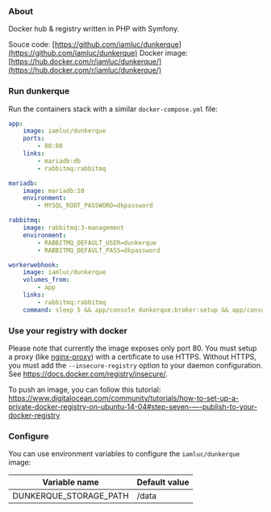 ### About

Docker hub & registry written in PHP with Symfony.

Souce code: [https://github.com/iamluc/dunkerque](https://github.com/iamluc/dunkerque)
Docker image: [https://hub.docker.com/r/iamluc/dunkerque/](https://hub.docker.com/r/iamluc/dunkerque/)

### Run dunkerque

Run the containers stack with a similar `docker-compose.yml` file:

```yml
app:
    image: iamluc/dunkerque
    ports:
        - 80:80
    links:
        - mariadb:db
        - rabbitmq:rabbitmq

mariadb:
    image: mariadb:10
    environment:
        - MYSQL_ROOT_PASSWORD=dkpassword

rabbitmq:
    image: rabbitmq:3-management
    environment:
        - RABBITMQ_DEFAULT_USER=dunkerque
        - RABBITMQ_DEFAULT_PASS=dkpassword

workerwebhook:
    image: iamluc/dunkerque
    volumes_from:
        - app
    links:
        - rabbitmq:rabbitmq
    command: sleep 5 && app/console dunkerque:broker:setup && app/console swarrot:consume:webhook
```

### Use your registry with docker

Please note that currently the image exposes only port 80.
You must setup a proxy (like [nginx-proxy](https://hub.docker.com/r/jwilder/nginx-proxy/)) with a certificate to use HTTPS.
Without HTTPS, you must add the `--insecure-registry` option to your daemon configuration. See https://docs.docker.com/registry/insecure/.

To push an image, you can follow this tutorial: https://www.digitalocean.com/community/tutorials/how-to-set-up-a-private-docker-registry-on-ubuntu-14-04#step-seven-—-publish-to-your-docker-registry

### Configure

You can use environment variables to configure the `iamluc/dunkerque` image:

| Variable name           | Default value       |
|-------------------------|---------------------|
| DUNKERQUE_STORAGE_PATH  | /data               |
